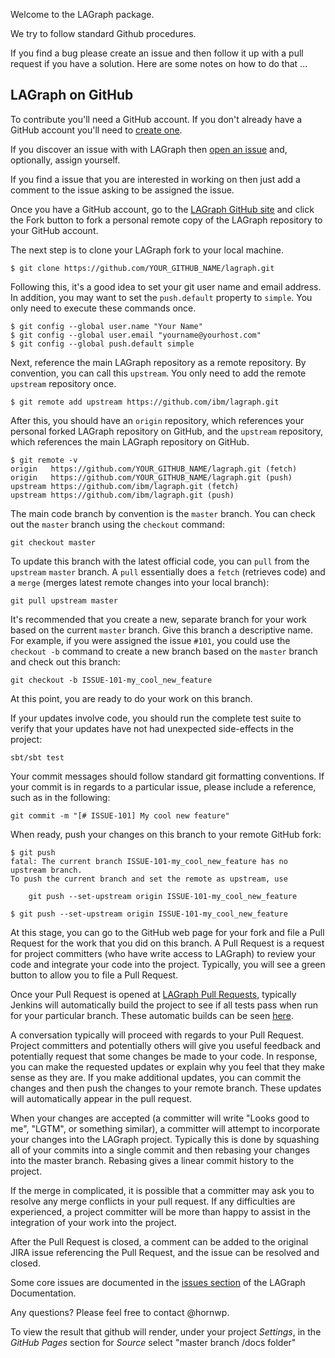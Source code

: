 Welcome to the LAGraph package.

We try to follow standard Github procedures.

If you find a bug please create an issue and then follow it up with a
pull request if you have a solution. Here are some notes on how to do
that ...

## LAGraph on GitHub

To contribute you'll need a GitHub account. If you don't already have
a GitHub account you'll need to [create
one](https://github.com/join?source=header-home).

If you discover an issue with with LAGraph then [open an
issue](https://github.com/ibm/lagraph/issues) and, optionally, assign
yourself.

If you find a issue that you are interested in working on then just
add a comment to the issue asking to be assigned the issue.

Once you have a GitHub account, go to the [LAGraph GitHub
site](https://github.com/ibm/lagraph) and click the Fork button to
fork a personal remote copy of the LAGraph repository to your GitHub
account.

The next step is to clone your LAGraph fork to your local machine.

	$ git clone https://github.com/YOUR_GITHUB_NAME/lagraph.git

Following this, it's a good idea to set your git user name and email
address. In addition, you may want to set the `push.default` property
to `simple`. You only need to execute these commands once.

	$ git config --global user.name "Your Name"
	$ git config --global user.email "yourname@yourhost.com"
	$ git config --global push.default simple

Next, reference the main LAGraph repository as a remote repository. By
convention, you can call this `upstream`. You only need to add the
remote `upstream` repository once.

	$ git remote add upstream https://github.com/ibm/lagraph.git

After this, you should have an `origin` repository, which references
your personal forked LAGraph repository on GitHub, and the `upstream`
repository, which references the main LAGraph repository on GitHub.

	$ git remote -v
	origin   https://github.com/YOUR_GITHUB_NAME/lagraph.git (fetch)
	origin   https://github.com/YOUR_GITHUB_NAME/lagraph.git (push)
	upstream https://github.com/ibm/lagraph.git (fetch)
	upstream https://github.com/ibm/lagraph.git (push)

The main code branch by convention is the `master` branch. You can check out the `master` branch using the `checkout` command:

	git checkout master

To update this branch with the latest official code, you can `pull`
from the `upstream` `master` branch. A `pull` essentially does a
`fetch` (retrieves code) and a `merge` (merges latest remote changes
into your local branch):

	git pull upstream master

It's recommended that you create a new, separate branch for your work
based on the current `master` branch. Give this branch a descriptive
name. For example, if you were assigned the issue `#101`, you
could use the `checkout -b` command to create a new branch based on
the `master` branch and check out this branch:

	git checkout -b ISSUE-101-my_cool_new_feature

At this point, you are ready to do your work on this branch.

If your updates involve code, you should run the complete test suite
to verify that your updates have not had unexpected side-effects in
the project:

	sbt/sbt test

Your commit messages should follow standard git formatting
conventions. If your commit is in regards to a particular issue,
please include a reference, such as in the
following:

	git commit -m "[# ISSUE-101] My cool new feature"

When ready, push your changes on this branch to your remote GitHub fork:

	$ git push
	fatal: The current branch ISSUE-101-my_cool_new_feature has no upstream branch.
	To push the current branch and set the remote as upstream, use
	
	    git push --set-upstream origin ISSUE-101-my_cool_new_feature
	
	$ git push --set-upstream origin ISSUE-101-my_cool_new_feature




At this stage, you can go to the GitHub web page for your fork and
file a Pull Request for the work that you did on this branch. A Pull
Request is a request for project committers (who have write access to
LAGraph) to review your code and integrate your code into the project.
Typically, you will see a green button to allow you to file a Pull
Request.

Once your Pull Request is opened at
[LAGraph Pull Requests](https://github.ibm/com/ibm/lagraph/pulls),
typically Jenkins will automatically build the project to see if all
tests pass when run for your particular branch. These automatic builds
can be seen
[here](https://sparktc.ibmcloud.com/jenkins/job/LAGraph-PullRequestBuilder/).

A conversation typically will proceed with regards to your Pull
Request. Project committers and potentially others will give you
useful feedback and potentially request that some changes be made to
your code. In response, you can make the requested updates or explain
why you feel that they make sense as they are. If you make additional
updates, you can commit the changes and then push the changes to your
remote branch. These updates will automatically appear in the pull
request.

When your changes are accepted (a committer will write "Looks good to
me", "LGTM", or something similar), a committer will attempt to
incorporate your changes into the LAGraph project. Typically this is
done by squashing all of your commits into a single commit and then
rebasing your changes into the master branch. Rebasing gives a linear
commit history to the project.

If the merge in complicated, it is possible that a committer may ask
you to resolve any merge conflicts in your pull request. If any
difficulties are experienced, a project committer will be more than
happy to assist in the integration of your work into the project.

After the Pull Request is closed, a comment can be added to the
original JIRA issue referencing the Pull Request, and the issue can be
resolved and closed.


Some core issues are documented in the [issues
section](https://ibm.github.io/lagraph/#issues) of the LAGraph
Documentation.

Any questions? Please feel free to contact @hornwp.

To view the result that github will render, under your project _Settings_, in the _GitHub Pages_ section for _Source_ select "master branch /docs folder"
